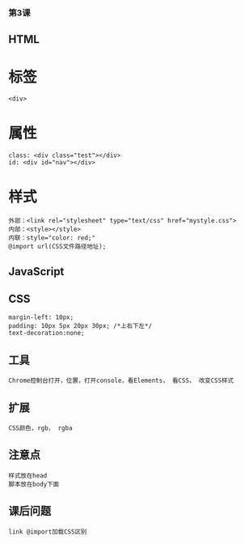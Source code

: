 ### 第3课
## HTML
# 标签
    <div>
# 属性    
    class: <div class="test"></div>
    id: <div id="nav"></div>
# 样式
    外部：<link rel="stylesheet" type="text/css" href="mystyle.css">
    内部：<style></style>
    内联：style="color: red;"
    @import url(CSS文件路径地址);
## JavaScript
## CSS
    margin-left: 10px;
    padding: 10px 5px 20px 30px; /*上右下左*/
    text-decoration:none;
## 工具
    Chrome控制台打开，位置，打开console，看Elements， 看CSS， 改变CSS样式
## 扩展
    CSS颜色，rgb， rgba   
## 注意点
    样式放在head
    脚本放在body下面
## 课后问题
    link @import加载CSS区别

